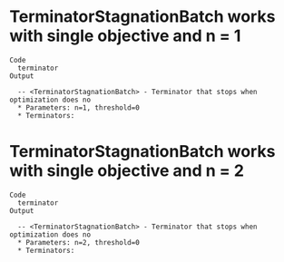 # TerminatorStagnationBatch works with single objective and n = 1

    Code
      terminator
    Output
      
      -- <TerminatorStagnationBatch> - Terminator that stops when optimization does no
      * Parameters: n=1, threshold=0
      * Terminators:

# TerminatorStagnationBatch works with single objective and n = 2

    Code
      terminator
    Output
      
      -- <TerminatorStagnationBatch> - Terminator that stops when optimization does no
      * Parameters: n=2, threshold=0
      * Terminators:

